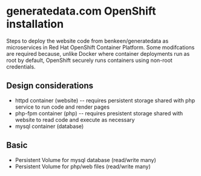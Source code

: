 # generatedata.com OpenShift installation

Steps to deploy the website code from benkeen/generatedata as microservices in Red Hat OpenShift Container Platform.  Some modifcations are required because, unlike Docker where container deployments run as root by default, OpenShift securely runs containers using non-root credentials.

## Design considerations
- httpd container (website)
-- requires persistent storage shared with php service to run code and render pages
- php-fpm container (php)
-- requires presistent storage shared with website to read code and execute as necessary
- mysql container (database)


## Basic 
- Persistent Volume for mysql database (read/write many)
- Persistent Volume for php/web files (read/write many)
